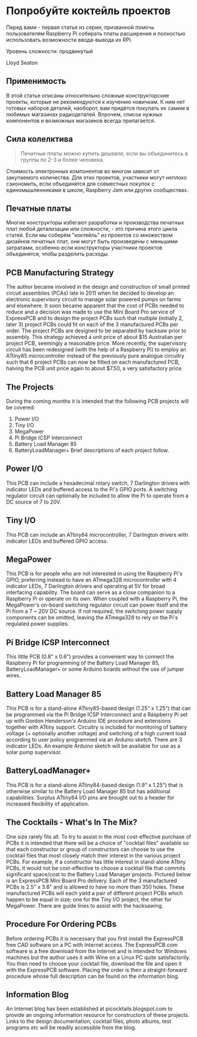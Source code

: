 Попробуйте коктейль проектов
============================

Перед вами - первая статья из серии, призванной помочь пользователям Raspberry Pi собирать платы расширения и полностью использовать возможности ввода-вывода их RPi.

Уровень сложности: продвинутый

Lloyd Seaton

Применимость
------------
В этой статье описаны относительно сложные конструкторские проекты, которые не рекомендуются к изучению новичкам. К ним нет готовых наборов деталей, наоборот, вам придётся покупать их самим в любимых магазинах радиодеталей. Впрочем, список нужных компонентов и возможных магазинов всегда прилагается.

Сила колелктива
---------------

> Печатные платы можно купить дешевле, если вы объединитесь в группы по 2-3 и более человека.

Стоимость электронных компонентов во многом зависит от закупаемого количества. Для этих проектов, участники могут неплохо сэкономить, если объединятся для совместных покупок с единомышленниками в школе, Raspberry Jam или других сообществах.

Печатные платы
--------------
Многие конструкторы избегают разработки и производства печатных плат любой детализации или сложности, - это причина этого цикла статей. Если мы соберём "коктейль" из проектов со множеством дизайнов печатных плат, они могут быть произведены с меньшими затратами, особенно если конструкторы участники проектов объединятся, чтобы разделить расходы.

PCB Manufacturing Strategy
--------------------------
The author became involved in the design and
construction of small printed circuit assemblies
(PCAs) late in 2011 when he decided to develop
an electronic supervisory circuit to manage solar
powered pumps on farms and elsewhere. It soon
became apparent that the cost of PCBs needed
to reduce and a decision was made to use the
Mini Board Pro service of ExpressPCB and to
design the project PCBs such that multiple
(initially 2, later 3) project PCBs could fit on each
of the 3 manufactured PCBs per order. The
project PCBs are designed to be separated by
hacksaw prior to assembly. This strategy
achieved a unit price of about $15 Australian per
project PCB, seemingly a reasonable price.
More recently, the supervisory circuit has been
redesigned (with the help of a Raspberry Pi) to
employ an ATtiny85 microcontroller instead of
the previously pure analogue circuitry such that 6
project PCBs can now be fitted on each
manufactured PCB, halving the PCB unit price
again to about $7.50, a very satisfactory price.

The Projects
------------
During the coming months it is intended that the
following PCB projects will be covered:
1. Power I/O
2. Tiny I/O
3. MegaPower
4. Pi Bridge ICSP Interconnect
5. Battery Load Manager 85
6. BatteryLoadManager+
Brief descriptions of each project follow.

Power I/O
---------
This PCB can include a hexadecimal rotary
switch, 7 Darlington drivers with indicator LEDs
and buffered access to the Pi's GPIO ports. A
switching regulator circuit can optionally be
included to allow the Pi to operate from a DC
source of 7 to 20V.

Tiny I/O
--------
This PCB can include an ATtiny84
microcontroller, 7 Darlington drivers with
indicator LEDs and buffered GPIO access.

MegaPower
---------
This PCB is for people who are not interested in
using the Raspberry Pi's GPIO, preferring
instead to have an ATmega328 microcontroller
with 4 indicator LEDs, 7 Darlington drivers and
operating at 5V for broad interfacing capability.
The board can serve as a close companion to a
Raspberry Pi or operate on its own. When
coupled with a Raspberry Pi, the MegaPower's
on-board switching regulator circuit can power
itself and the Pi from a 7 ~ 20V DC source. If not
required, the switching power supply
components can be omitted, leaving the
ATmega328 to rely on the Pi's regulated power
supplies.

Pi Bridge ICSP Interconnect
---------------------------
This little PCB (0.8" x 0.6") provides a convenient
way to connect the Raspberry Pi for
programming of the Battery Load Manager 85,
BatteryLoadManager+ or some Arduino boards
without the use of jumper wires.

Battery Load Manager 85
-----------------------
This PCB is for a stand-alone ATtiny85-based
design (1.25" x 1.25") that can be programmed
via the Pi Bridge ICSP Interconnect and a
Raspberry Pi set up with Gordon Henderson's
Arduino IDE procedure and extensions together
with ATtiny support. Circuitry is included for
monitoring of battery voltage (+ optionally
another voltage) and switching of a high current
load according to user policy programmed via an
Arduino sketch. There are 3 indicator LEDs. An
example Arduino sketch will be available for use
as a solar pump supervisor.

BatteryLoadManager+
-------------------
This PCB is for a stand-alone ATtiny84-based
design (1.9" x 1.25") that is otherwise similar to
the Battery Load Manager 85 but has additional
capabilities. Surplus ATtiny84 I/O pins are
brought out to a header for increased flexibility of
application.

The Cocktails - What's In The Mix?
----------------------------------
One size rarely fits all. To try to assist in the
most cost-effective purchase of PCBs it is
intended that there will be a choice of "cocktail
files" available so that each constructor or group
of constructors can choose to use the cocktail
files that most closely match their interest in the
various project PCBs. For example, if a
constructor has little interest in stand-alone
ATtiny PCBs, it would not be cost-effective to
choose a cocktail file that commits significant
space/cost to the Battery Load Manager projects.
Pictured below is an ExpressPCB Mini Board Pro
delivery. Each of the 3 manufactured PCBs is
2.5" x 3.8" and is allowed to have no more than
350 holes. These manufactured PCBs will each
yield a pair of different project PCBs which
happen to be equal in size; one for the Tiny I/O
project, the other for MegaPower. There are
guide lines to assist with the hacksawing.

Procedure For Ordering PCBs
---------------------------
Before ordering PCBs it is necessary that you
first install the ExpressPCB free CAD software on
a PC with Internet access. The
ExpressPCB.com software is a free download
from the Internet and is intended for Windows
machines but the author uses it with Wine on a
Linux PC quite satisfactorily. You then need to
choose your cocktail file, download the file and
open it with the ExpressPCB software. Placing
the order is then a straight-forward procedure
whose full description can be found on the
information blog.

Information Blog
----------------
An Internet blog has been established at
picocktails.blogspot.com to provide an ongoing
information resource for constructors of
these projects. Links to the design
documentation, cocktail files, photo albums, test
programs etc will be readily accessible from the
blog.

